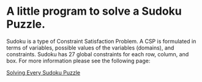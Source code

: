 # A little program to solve a Sudoku Puzzle.

Sudoku is a type of Constraint Satisfaction Problem. A CSP is formulated in terms of variables, possible values of the variables (domains), and constraints. Sudoku has 27 global constraints for each row, column, and box. For more information please see the following page:

[Solving Every Sudoku Puzzle](http://norvig.com/sudoku.html)



